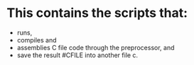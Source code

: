 # This contains the scripts that: 
* runs, 
* compiles and 
* assemblies C file code through the preprocessor, and 
* save the result #CFILE into another file c.
